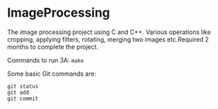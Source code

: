 # ImageProcessing
The image processing project using C and C++. Various operations like cropping, applying filters, rotating, merging two images etc.Required 2 months to complete the project.

Commands to run 3A:
```make```

Some basic Git commands are:
```
git status
git add
git commit
```
